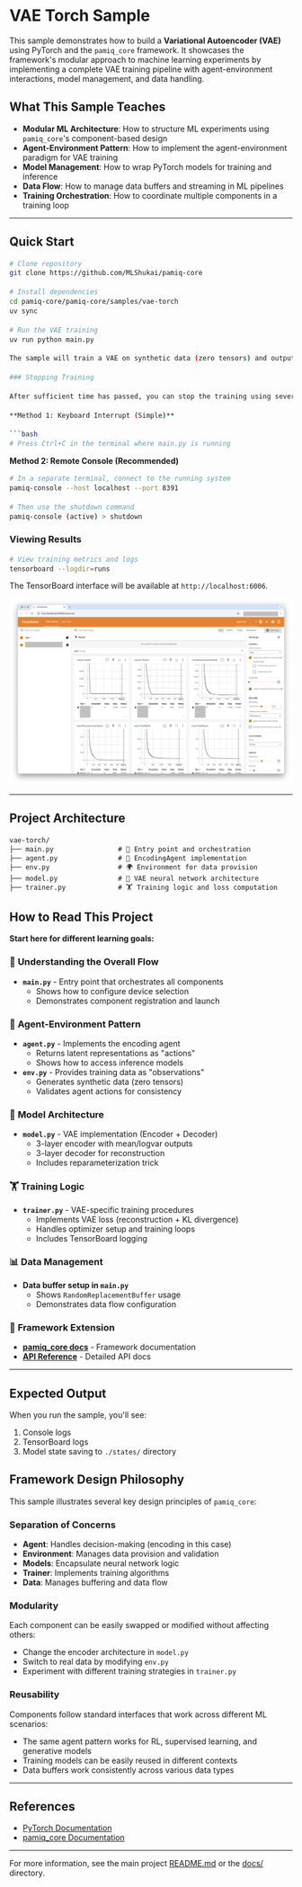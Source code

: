 # VAE Torch Sample

This sample demonstrates how to build a **Variational Autoencoder (VAE)** using PyTorch and the `pamiq_core` framework. It showcases the framework's modular approach to machine learning experiments by implementing a complete VAE training pipeline with agent-environment interactions, model management, and data handling.

## What This Sample Teaches

- **Modular ML Architecture**: How to structure ML experiments using `pamiq_core`'s component-based design
- **Agent-Environment Pattern**: How to implement the agent-environment paradigm for VAE training
- **Model Management**: How to wrap PyTorch models for training and inference
- **Data Flow**: How to manage data buffers and streaming in ML pipelines
- **Training Orchestration**: How to coordinate multiple components in a training loop

______________________________________________________________________

## Quick Start

```bash
# Clone repository 
git clone https://github.com/MLShukai/pamiq-core

# Install dependencies
cd pamiq-core/pamiq-core/samples/vae-torch
uv sync

# Run the VAE training
uv run python main.py

The sample will train a VAE on synthetic data (zero tensors) and output training logs. Training automatically uses GPU if available.

### Stopping Training

After sufficient time has passed, you can stop the training using several methods and then view the results with TensorBoard:

**Method 1: Keyboard Interrupt (Simple)**

```bash
# Press Ctrl+C in the terminal where main.py is running
```

**Method 2: Remote Console (Recommended)**

```bash
# In a separate terminal, connect to the running system
pamiq-console --host localhost --port 8391

# Then use the shutdown command
pamiq-console (active) > shutdown
```

### Viewing Results

```bash
# View training metrics and logs
tensorboard --logdir=runs
```

The TensorBoard interface will be available at `http://localhost:6006`.

![resulting_tensorboard](./docs/images/resulting_tensorboard.png)

______________________________________________________________________

## Project Architecture

```
vae-torch/
├── main.py                # 🚀 Entry point and orchestration
├── agent.py               # 🤖 EncodingAgent implementation
├── env.py                 # 🌍 Environment for data provision
├── model.py               # 🧠 VAE neural network architecture
├── trainer.py             # 🏋️ Training logic and loss computation
```


## How to Read This Project

**Start here for different learning goals:**

### 🎯 **Understanding the Overall Flow**

- **`main.py`** - Entry point that orchestrates all components
    - Shows how to configure device selection
    - Demonstrates component registration and launch

### 🤖 **Agent-Environment Pattern**

- **`agent.py`** - Implements the encoding agent
    - Returns latent representations as "actions"
    - Shows how to access inference models
- **`env.py`** - Provides training data as "observations"
    - Generates synthetic data (zero tensors)
    - Validates agent actions for consistency

### 🧠 **Model Architecture**

- **`model.py`** - VAE implementation (Encoder + Decoder)
    - 3-layer encoder with mean/logvar outputs
    - 3-layer decoder for reconstruction
    - Includes reparameterization trick

### 🏋️ **Training Logic**

- **`trainer.py`** - VAE-specific training procedures
    - Implements VAE loss (reconstruction + KL divergence)
    - Handles optimizer setup and training loops
    - Includes TensorBoard logging

### 📊 **Data Management**

- **Data buffer setup in `main.py`**
    - Shows `RandomReplacementBuffer` usage
    - Demonstrates data flow configuration

### 🔧 **Framework Extension**

- **[pamiq_core docs](../../docs/)** - Framework documentation
- **[API Reference](../../docs/api/)** - Detailed API docs

______________________________________________________________________

## Expected Output

When you run the sample, you'll see:

1. Console logs
2. TensorBoard logs
3. Model state saving to `./states/` directory


## Framework Design Philosophy

This sample illustrates several key design principles of `pamiq_core`:

### Separation of Concerns

- **Agent**: Handles decision-making (encoding in this case)
- **Environment**: Manages data provision and validation
- **Models**: Encapsulate neural network logic
- **Trainer**: Implements training algorithms
- **Data**: Manages buffering and data flow

### Modularity

Each component can be easily swapped or modified without affecting others:

- Change the encoder architecture in `model.py`
- Switch to real data by modifying `env.py`
- Experiment with different training strategies in `trainer.py`

### Reusability

Components follow standard interfaces that work across different ML scenarios:

- The same agent pattern works for RL, supervised learning, and generative models
- Training models can be easily reused in different contexts
- Data buffers work consistently across various data types

______________________________________________________________________

## References

- [PyTorch Documentation](https://pytorch.org/)
- [pamiq_core Documentation](../docs/index.md)

______________________________________________________________________

For more information, see the main project [README.md](../../README.md) or the [docs/](../../docs/) directory.
